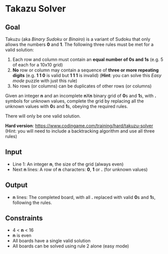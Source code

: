 # Takazu Solver

## Goal

Takuzu (aka _Binary Sudoku_ or _Binairo_) is a variant of Sudoku that only
allows the numbers **0** and **1**. The following three rules must be met for a
valid solution:

1.  Each row and column must contain an **equal number of 0s and 1s** (e.g. 5 of
    each for a 10x10 grid)
2.  **No** row or column may contain a sequence of **three or more repeating
    digits** (e.g. **1 1 0** is valid but **1 1 1** is invalid) (**Hint**: you
    can solve this _Easy mode_ puzzle with just this rule)
3.  No rows (or columns) can be duplicates of other rows (or columns)

Given an integer **n** and an incomplete **n**X**n** binary grid of **0**s and
**1**s, with **.** symbols for unknown values, complete the grid by replacing
all the unknown values with **0**s and **1**s, obeying the required rules.

There will only be one valid solution.

**Hard version**: https://www.codingame.com/training/hard/takuzu-solver (Hint:
you will need to include a backtracking algorithm and use all three rules)

## Input

-   Line 1: An integer **n**, the size of the grid (always even)
-   Next **n** lines: A row of **n** characters: **0**, **1** or **.** (for
    unknown values)

## Output

-   **n** lines: The completed board, with all **.** replaced with valid **0**s
    and **1**s, following the rules.

## Constraints

-   4 &lt; **n** &lt; 16
-   **n** is even
-   All boards have a single valid solution
-   All boards can be solved using rule 2 alone (easy mode)
